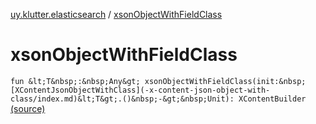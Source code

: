[uy.klutter.elasticsearch](index.md) / [xsonObjectWithFieldClass](.)


# xsonObjectWithFieldClass

`fun &lt;T&nbsp;:&nbsp;Any&gt; xsonObjectWithFieldClass(init:&nbsp;[XContentJsonObjectWithClass](-x-content-json-object-with-class/index.md)&lt;T&gt;.()&nbsp;-&gt;&nbsp;Unit): XContentBuilder` [(source)](https://github.com/kohesive/klutter/blob/master/elasticsearch-jdk7/src/main/kotlin/uy/klutter/elasticsearch/XContent.kt#L138)


